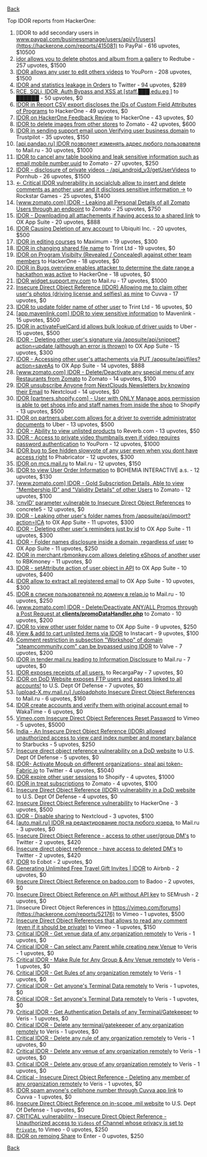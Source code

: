 [Back](../README.md)

Top IDOR reports from HackerOne:

1. [IDOR to add secondary users in www.paypal.com/businessmanage/users/api/v1/users](https://hackerone.com/reports/415081) to PayPal - 616 upvotes, $10500
2. [idor allows you to delete photos and album from a gallery](https://hackerone.com/reports/380410) to Redtube - 257 upvotes, $1500
3. [IDOR allows any user to edit others videos](https://hackerone.com/reports/681473) to YouPorn - 208 upvotes, $1500
4. [IDOR and statistics leakage in Orders](https://hackerone.com/reports/544329) to Twitter - 94 upvotes, $289
5. [RCE, SQLi, IDOR, Auth Bypass and XSS at [staff.███.edu.eg ]](https://hackerone.com/reports/404874) to ██████ - 50 upvotes, $0
6. [IDOR in Report CSV export discloses the IDs of Custom Field Attributes of Programs](https://hackerone.com/reports/510759) to HackerOne - 49 upvotes, $0
7. [IDOR on HackerOne Feedback Review](https://hackerone.com/reports/262661) to HackerOne - 43 upvotes, $0
8. [IDOR to delete images from other stores](https://hackerone.com/reports/404797) to Zomato - 42 upvotes, $600
9. [IDOR in sending support email upon Verifying user business domain](https://hackerone.com/reports/592090) to Trustpilot - 35 upvotes, $150
10. [[api.pandao.ru] IDOR позволяет изменять адрес любого пользователя](https://hackerone.com/reports/484339) to Mail.ru - 30 upvotes, $1000
11. [IDOR to cancel any table booking and leak sensitive information such as email,mobile number,uuid](https://hackerone.com/reports/265258) to Zomato - 27 upvotes, $250
12. [IDOR - disclosure of private videos - /api_android_v3/getUserVideos](https://hackerone.com/reports/186279) to Pornhub - 26 upvotes, $1500
13. [&lt;- Critical IDOR vulnerability in socialclub allow to insert and delete comments as another user and it discloses sensitive information -&gt;](https://hackerone.com/reports/204292) to Rockstar Games - 25 upvotes, $1400
14. [[www.zomato.com] IDOR - Leaking all Personal Details of all Zomato Users through an endpoint](https://hackerone.com/reports/269937) to Zomato - 25 upvotes, $750
15. [IDOR - Downloading all attachements if having access to a shared link](https://hackerone.com/reports/194790) to OX App Suite - 20 upvotes, $888
16. [IDOR Causing Deletion of any account](https://hackerone.com/reports/156537) to Ubiquiti Inc. - 20 upvotes, $500
17. [IDOR in editing courses](https://hackerone.com/reports/227522) to Maximum - 19 upvotes, $300
18. [IDOR in changing shared file name](https://hackerone.com/reports/547663) to Trint Ltd - 19 upvotes, $0
19. [IDOR on Program Visibilty (Revealed / Concealed) against other team members](https://hackerone.com/reports/291721) to HackerOne - 18 upvotes, $0
20. [IDOR in Bugs overview enables attacker to determine the date range a hackathon was active](https://hackerone.com/reports/663431) to HackerOne - 18 upvotes, $0
21. [IDOR widget.support.my.com](https://hackerone.com/reports/328337) to Mail.ru - 17 upvotes, $1000
22. [Insecure Direct Object Reference (IDOR) Allowing me to claim other user's photos (driving license and selfies) as mine](https://hackerone.com/reports/268167) to Cuvva - 17 upvotes, $0
23. [IDOR to update folder name of other user](https://hackerone.com/reports/587687) to Trint Ltd - 16 upvotes, $0
24. [[app.mavenlink.com] IDOR to view sensitive information](https://hackerone.com/reports/283419) to Mavenlink - 15 upvotes, $500
25. [IDOR in activateFuelCard id allows bulk lookup of driver uuids](https://hackerone.com/reports/254151) to Uber - 15 upvotes, $500
26. [IDOR - Deleting other user's signature via /appsuite/api/snippet?action=update (although an error is thrown)](https://hackerone.com/reports/199321) to OX App Suite - 15 upvotes, $300
27. [IDOR - Accessing other user's attachements via PUT /appsuite/api/files?action=saveAs](https://hackerone.com/reports/204984) to OX App Suite - 14 upvotes, $888
28. [[www.zomato.com] IDOR - Delete/Deactivate any special menu of any Restaurants from Zomato](https://hackerone.com/reports/264919) to Zomato - 14 upvotes, $100
29. [IDOR unsubscribe Anyone from NextClouds Newsletters by knowing their Email](https://hackerone.com/reports/230328) to Nextcloud - 14 upvotes, $0
30. [IDOR [partners.shopify.com] - User with ONLY Manage apps permission is able to get shops info and staff names from inside the shop](https://hackerone.com/reports/243943) to Shopify - 13 upvotes, $500
31. [IDOR on partners.uber.com allows for a driver to override administrator documents](https://hackerone.com/reports/194594) to Uber - 13 upvotes, $500
32. [IDOR - Ability to view unlisted products](https://hackerone.com/reports/172545) to Reverb.com - 13 upvotes, $50
33. [IDOR - Access to private video thumbnails even if video requires password authentication](https://hackerone.com/reports/197114) to YouPorn - 12 upvotes, $1000
34. [IDOR bug to See hidden slowvote of any user even when you dont have access right](https://hackerone.com/reports/661978) to Phabricator - 12 upvotes, $300
35. [IDOR on mcs.mail.ru](https://hackerone.com/reports/312555) to Mail.ru - 12 upvotes, $150
36. [IDOR to view User Order Information](https://hackerone.com/reports/287789) to BOHEMIA INTERACTIVE a.s. - 12 upvotes, $130
37. [[www.zomato.com] IDOR - Gold Subscription Details, Able to view "Membership ID" and "Validity Details" of other Users](https://hackerone.com/reports/344145) to Zomato - 12 upvotes, $100
38. ['cnvID' parameter vulnerable to Insecure Direct Object References](https://hackerone.com/reports/265284) to concrete5 - 12 upvotes, $0
39. [IDOR - Leaking other user's folder names from /appsuite/api/import?action=ICA](https://hackerone.com/reports/199281) to OX App Suite - 11 upvotes, $300
40. [IDOR - Deleting other user's reminders just by id](https://hackerone.com/reports/198969) to OX App Suite - 11 upvotes, $300
41. [IDOR - Folder names disclosure inside a domain, regardless of user](https://hackerone.com/reports/194574) to OX App Suite - 11 upvotes, $250
42. [IDOR in merchant.rbmonkey.com allows deleting eShops of another user](https://hackerone.com/reports/281296) to RBKmoney - 11 upvotes, $0
43. [IDOR - setAttribute action of user object in API](https://hackerone.com/reports/285432) to OX App Suite - 10 upvotes, $400
44. [IDOR allow to extract all registered email](https://hackerone.com/reports/302485) to OX App Suite - 10 upvotes, $300
45. [IDOR в списке пользователей по домену в relap.io](https://hackerone.com/reports/739752) to Mail.ru - 10 upvotes, $250
46. [[www.zomato.com] IDOR - Delete/Deactivate ANY/ALL Promos through a Post Request at **clients/promoDataHandler.php**](https://hackerone.com/reports/264754) to Zomato - 10 upvotes, $200
47. [IDOR to view other user folder name](https://hackerone.com/reports/333767) to OX App Suite - 9 upvotes, $250
48. [View &amp; add to cart unlisted items via IDOR](https://hackerone.com/reports/344284) to Instacart - 9 upvotes, $100
49. [Comment restriction in subsection "Workshop" of domain "steamcommunity.com" can be bypassed using IDOR](https://hackerone.com/reports/365504) to Valve - 7 upvotes, $200
50. [IDOR in tender.mail.ru leading to Information Disclosure](https://hackerone.com/reports/226640) to Mail.ru - 7 upvotes, $0
51. [IDOR exposes receipts of all users.](https://hackerone.com/reports/283407) to RecargaPay - 7 upvotes, $0
52. [IDOR on DoD Website exposes FTP users and passes linked to all accounts!](https://hackerone.com/reports/228383) to U.S. Dept Of Defense - 7 upvotes, $0
53. [[upload-X.my.mail.ru] /uploadphoto Insecure Direct Object References](https://hackerone.com/reports/140548) to Mail.ru - 6 upvotes, $160
54. [IDOR create accounts and verify them with original account email](https://hackerone.com/reports/244636) to WakaTime - 6 upvotes, $0
55. [Vimeo.com Insecure Direct Object References Reset Password](https://hackerone.com/reports/42587) to Vimeo - 5 upvotes, $5000
56. [India - An Insecure Direct Object Reference (IDOR) allowed unauthorized access to view card index number and monetary balance](https://hackerone.com/reports/701160) to Starbucks - 5 upvotes, $250
57. [Insecure direct object reference vulnerability on a DoD website](https://hackerone.com/reports/184933) to U.S. Dept Of Defense - 5 upvotes, $0
58. [IDOR- Activate Mopub on different organizations- steal api token- Fabric.io](https://hackerone.com/reports/95552) to Twitter - 4 upvotes, $5040
59. [IDOR expire other user sessions](https://hackerone.com/reports/56511) to Shopify - 4 upvotes, $1000
60. [IDOR in treat subscriptions](https://hackerone.com/reports/313050) to Zomato - 4 upvotes, $100
61. [Insecure Direct Object Reference (IDOR) vulnerability in a DoD website](https://hackerone.com/reports/207099) to U.S. Dept Of Defense - 4 upvotes, $0
62. [Insecure Direct Object Reference vulnerability](https://hackerone.com/reports/46397) to HackerOne - 3 upvotes, $500
63. [IDOR - Disable sharing](https://hackerone.com/reports/153905) to Nextcloud - 3 upvotes, $100
64. [[auto.mail.ru] IDOR на редактирование поста любого юзера.](https://hackerone.com/reports/651966) to Mail.ru - 3 upvotes, $0
65. [Insecure Direct Object Reference - access to other user/group DM's](https://hackerone.com/reports/53858) to Twitter - 2 upvotes, $420
66. [Insecure direct object reference - have access to deleted DM's](https://hackerone.com/reports/52646) to Twitter - 2 upvotes, $420
67. [IDOR](https://hackerone.com/reports/34728) to Eobot - 2 upvotes, $0
68. [Generating Unlimited Free Travel Gift Invites | IDOR](https://hackerone.com/reports/49499) to Airbnb - 2 upvotes, $0
69. [Insecure Direct Object Reference on badoo.com](https://hackerone.com/reports/126861) to Badoo - 2 upvotes, $0
70. [Insecure Direct Object Reference on API without API key](https://hackerone.com/reports/284963) to SEMrush - 2 upvotes, $0
71. [Insecure Direct Object References in https://vimeo.com/forums](https://hackerone.com/reports/52176) to Vimeo - 1 upvotes, $500
72. [Insecure Direct Object References that allows to read any comment (even if it should be private)](https://hackerone.com/reports/52181) to Vimeo - 1 upvotes, $150
73. [Critical IDOR - Get venue data of any organization remotely](https://hackerone.com/reports/120305) to Veris - 1 upvotes, $0
74. [Critical IDOR - Can select any Parent while creating new Venue](https://hackerone.com/reports/120312) to Veris - 1 upvotes, $0
75. [Critical IDOR - Make Rule for Any Group &amp; Any Venue remotely](https://hackerone.com/reports/120318) to Veris - 1 upvotes, $0
76. [Critical IDOR - Get Rules of any organization remotely](https://hackerone.com/reports/120314) to Veris - 1 upvotes, $0
77. [Critical IDOR - Get anyone's Terminal Data remotely](https://hackerone.com/reports/120289) to Veris - 1 upvotes, $0
78. [Critical IDOR - Set anyone's Terminal Data remotely](https://hackerone.com/reports/120291) to Veris - 1 upvotes, $0
79. [Critical IDOR - Get Authentication Details of any Terminal/Gatekeeper](https://hackerone.com/reports/120293) to Veris - 1 upvotes, $0
80. [Critical IDOR - Delete any terminal/gatekeeper of any organization remotely](https://hackerone.com/reports/120288) to Veris - 1 upvotes, $0
81. [Critical IDOR - Delete any rule of any organization remotely](https://hackerone.com/reports/120126) to Veris - 1 upvotes, $0
82. [Critical IDOR - Delete any venue of any organization remotely](https://hackerone.com/reports/120123) to Veris - 1 upvotes, $0
83. [Critical IDOR - Delete any group of any organization remotely](https://hackerone.com/reports/120121) to Veris - 1 upvotes, $0
84. [Critical - Insecure Direct Object Reference - Deleting any member of any organization remotely](https://hackerone.com/reports/120115) to Veris - 1 upvotes, $0
85. [IDOR spam anyone's cellphone number through Cuvva app link](https://hackerone.com/reports/232562) to Cuvva - 1 upvotes, $0
86. [Insecure Direct Object Reference on in-scope .mil website](https://hackerone.com/reports/230026) to U.S. Dept Of Defense - 1 upvotes, $0
87. [CRITICAL vulnerability - Insecure Direct Object Reference - Unauthorized access to `Videos` of Channel whose privacy is set to `Private`.](https://hackerone.com/reports/45960) to Vimeo - 0 upvotes, $250
88. [IDOR on remoing Share](https://hackerone.com/reports/85720) to Enter - 0 upvotes, $250


[Back](../README.md)
